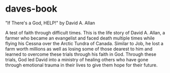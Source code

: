 # daves-book
"If There's a God, HELP!" by David A. Allan

A test of faith through difficult times. This is the life story of David A. Allan, a farmer who became an evangelist and faced death multiple times while flying his Cessna over the Arctic Tundra of Canada. Similar to Job, he lost a farm worth millions as well as losing some of those dearest to him and learned to overcome these trials through his faith in God. Through these trials, God led David into a ministry of healing others who have gone through emotional trauma in their lives to give them hope for their future.
